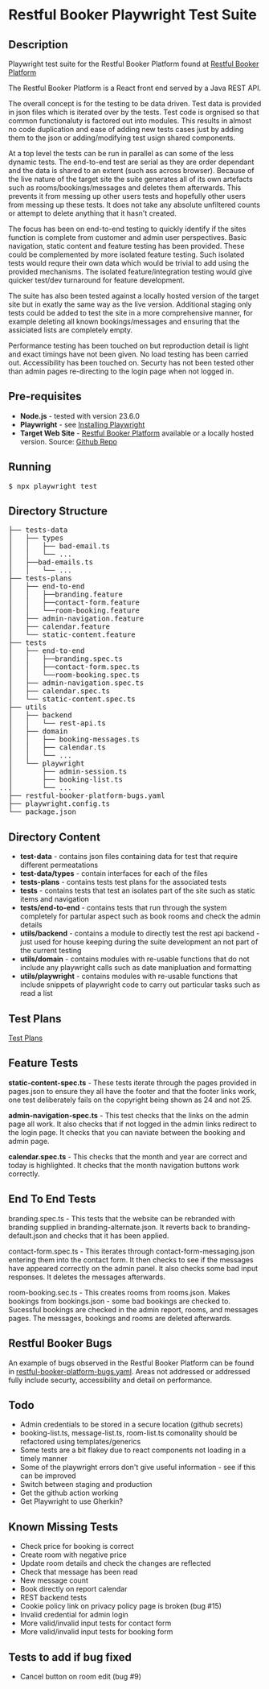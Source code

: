 # Restful Booker Playwright Test Suite

## Description
Playwright test suite for the Restful Booker Platform found at [Restful Booker Platform](https://automationintesting.online/)

The Restful Booker Platform is a React front end served by a Java REST API.

The overall concept is for the testing to be data driven.  Test data is provided in json files which is iterated over by the tests.  Test code is orgnised so that common functionaluty is factored out into modules. This results in almost no code duplication and ease of adding new tests cases just by adding them to the json or adding/modifying test usign shared components.  

At a top level the tests can be run in parallel as can some of the less dynamic tests.  The end-to-end test are serial as they are order dependant and the data is shared to an extent (such ass across browser).  Because of the live nature of the target site the suite generates all of its own artefacts such as rooms/bookings/messages and deletes them afterwards.  This prevents it from messing up other users tests and hopefully other users from messing up these tests.  It does not take any absolute unfiltered counts or attempt to delete anything that it hasn't created.  

The focus has been on end-to-end testing to quickly identify if the sites function is complete from customer and admin user perspectives. Basic navigation, static content and feature testing has been provided.  These could be complemented by more isolated feature testing.  Such isolated tests would requre their own data which would be trivial to add using the provided mechanisms.  The isolated feature/integration testing would give quicker test/dev turnaround for feature development.

The suite has also been tested against a locally hosted version of the target site but in exatly the same way as the live version.  Additional staging only tests could be added to test the site in a more comprehensive manner, for example deleting all known bookings/messages and ensuring that the assiciated lists are completely empty.  

Performance testing has been touched on but reproduction detail is light and exact timings have not been given.  No load testing has been carried out.  Accessibility has been touched on.  Securty has not been tested other than admin pages re-directing to the login page when not logged in.

## Pre-requisites
- **Node.js** - tested with version 23.6.0
- **Playwright** - see [Installing Playwright](https://playwright.dev/docs/intro#installing-playwright) 
- **Target Web Site** - [Restful Booker Platform](https://automationintesting.online/) available or a locally hosted version.  Source: [Github Repo](https://github.com/mwinteringham/restful-booker-platform) 

## Running

<pre>
$ npx playwright test
</pre>

## Directory Structure

<pre>
├── tests-data
│   ├── types
│   │   ├── bad-email.ts
│   │   └── ...
│   ├──bad-emails.ts
│   │   └── ...
├── tests-plans
│   ├── end-to-end
│   │   ├──branding.feature
│   │   ├──contact-form.feature
│   │   └──room-booking.feature
│   ├── admin-navigation.feature
│   ├── calendar.feature
│   └── static-content.feature
├── tests
│   ├── end-to-end
│   │   ├──branding.spec.ts
│   │   ├──contact-form.spec.ts
│   │   └──room-booking.spec.ts
│   ├── admin-navigation.spec.ts
│   ├── calendar.spec.ts
│   └── static-content.spec.ts
├── utils
│   ├── backend
│   │   └── rest-api.ts
│   ├── domain
│   │   ├── booking-messages.ts
│   │   ├── calendar.ts
│   │   └── ...
│   └── playwright
│       ├── admin-session.ts
│       ├── booking-list.ts
│       └── ...
├── restful-booker-platform-bugs.yaml
├── playwright.config.ts
└── package.json
</pre>

## Directory Content

- **test-data** - contains json files containing data for test that require different permeatations
- **test-data/types** - contain interfaces for each of the files
- **tests-plans** - contains tests test plans for the associated tests
- **tests** - contains tests that test an isolates part of the site such as static items and navigation
- **tests/end-to-end** - contains tests that run through the system completely for partular aspect such as book rooms and check the admin details
- **utils/backend** - contains a module to directly test the rest api backend - just used for house keeping during the suite development an not part of the current testing
- **utils/domain** - contains modules with re-usable functions that do not include any playwright calls such as date manipluation and formatting
- **utils/playwright** - contains modules with re-usable functions that include snippets of playwright code to carry out particular tasks such as read a list

## Test Plans

[Test Plans](https://github.com/matban666/restful-booker-playwright/tree/main/test-plans) 

## Feature Tests

**static-content-spec.ts** - These tests iterate through the pages provided in pages.json to ensure they all have the footer and that the footer links work, one test deliberately fails on the copyright being shown as 24 and not 25.

**admin-navigation-spec.ts** - This test checks that the links on the admin page all work.  It also checks that if not logged in the admin links redirect to the login page.  It checks that you can naviate between the booking and admin page.

**calendar.spec.ts** - This checks that the month and year are correct and today is highlighted.  It checks that the month navigation buttons work correctly.

## End To End Tests

branding.spec.ts - This tests that the website can be rebranded with branding supplied in branding-alternate.json.  It reverts back to branding-default.json and checks that it has been applied.

contact-form.spec.ts - This iterates through contact-form-messaging.json entering them into the contact form.  It then checks to see if the messages have appeared correctly on the admin panel.  It also checks some bad input responses.  It deletes the messages afterwards.

room-booking.sec.ts - This creates rooms from rooms.json.  Makes bookings from bookings.json - some bad bookings are checked to.  Sucessful bookings are checked in the admin report, rooms, and messages pages.  The messages, bookings and rooms are deleted afterwards.

## Restful Booker Bugs

An example of bugs observed in the Restful Booker Platform can be found in [restful-booker-platform-bugs.yaml](https://github.com/matban666/restful-booker-playwright/blob/main/restful-booker-platform-bugs.yaml).  Areas not addressed or addressed fully include securty, accessibility and detail on performance.


## Todo
- Admin credentials to be stored in a secure location (github secrets)
- booking-list.ts, message-list.ts, room-list.ts comonality should be refactored using templates/generics
- Some tests are a bit flakey due to react components not loading in a timely manner
- Some of the playwright errors don't give useful information - see if this can be improved
- Switch between staging and production
- Get the github action working
- Get Playwright to use Gherkin?

## Known Missing Tests
- Check price for booking is correct
- Create room with negative price
- Update room details and check the changes are reflected
- Check that message has been read
- New message count
- Book directly on report calendar
- REST backend tests
- Cookie policy link on privacy policy page is broken (bug #15)
- Invalid credential for admin login
- More valid/invalid input tests for contact form
- More valid/invalid input tests for booking form

## Tests to add if bug fixed
- Cancel button on room edit (bug #9)
